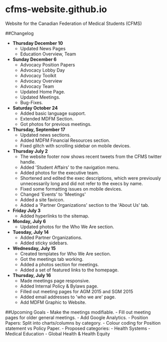 # cfms-website.github.io
Website for the Canadian Federation of Medical Students (CFMS)

##Changelog
- **Thursday December 10**
	+ Updated News Pages
	+ Education Overview, Team 
- **Sunday December 6**
	- Advocacy Position Papers
	- Advocacy Lobby Day
	- Advocacy Toolkit
	- Advocacy Overview
	- Advocacy Team
	- Updated Home Page.
	- Updated Meetings.
	- Bug-Fixes.
- **Saturday October 24**
	- Added basic language support.
	- Extended MDFM Section.
	- Got photos for previous meetings.
- **Thursday, September 17**
	- Updated news sections.
	- Added MDFM Financial Resources section.
	- Fixed glitch with scrolling sidebar on mobile devices.
- **Thursday July 2**
	- The website footer now shows recent tweets from the CFMS twitter handle.
	- Added 'Student Affairs' to the navigation menu.
	- Added photos for the executive team.
	- Shortened and edited the exec descriptions, which were previously unnecessarily long and did not refer to the execs by name.
	- Fixed some formatting issues on mobile devices.
	- Changed 'Events' to 'Meetings'
	- Added a site favicon.
	- Added a 'Partner Organizations' section to the 'About Us' tab.
- **Friday July 3**
	- Added hyperlinks to the sitemap.
- **Monday, July 6**
	- Updated photos for the Who We Are section.
- **Tuesday, July 14**
	- Added Partner Organizations.
	- Added sticky sidebars.
- **Wednesday, July 15**
	- Created templates for Who We Are section.
	- Got the meetings tab working.
	- Added a photos section for meetings.
	- Added a set of featured links to the homepage.
- **Thursday, July 16**
	- Made meetings page responsive.
	- Added Internal Policy & Bylaws page.
	- Filled out meeting pages for AGM 2015 and SGM 2015
	- Added email addresses to 'who we are' page.
	- Add MDFM Graphic to Website.

##Upcoming Goals
	- Make the meetings modifiable.
	- Fill out meeting pages for older general meetings.
	- Add Google Analytics.
	- Position Papers: Split into charts/columns by category.
	- Colour coding for Position statement vs Policy Paper.
		- Proposed categories:
			- Health Systems
			- Medical Education
			- Global Health & Health Equity